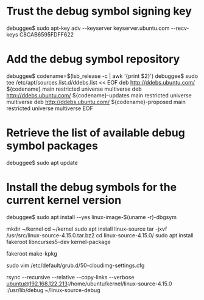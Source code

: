 # Trust the debug symbol signing key
debuggee$ sudo apt-key adv --keyserver keyserver.ubuntu.com --recv-keys C8CAB6595FDFF622

# Add the debug symbol repository
debuggee$ codename=$(lsb_release -c | awk  '{print $2}')
debuggee$ sudo tee /etc/apt/sources.list.d/ddebs.list << EOF
deb http://ddebs.ubuntu.com/ ${codename} main restricted universe multiverse
deb http://ddebs.ubuntu.com/ ${codename}-updates main restricted universe multiverse
deb http://ddebs.ubuntu.com/ ${codename}-proposed main restricted universe multiverse
EOF

# Retrieve the list of available debug symbol packages
debuggee$ sudo apt update

# Install the debug symbols for the current kernel version
debuggee$ sudo apt install --yes linux-image-$(uname -r)-dbgsym

mkdir ~/kernel
cd ~/kernel
sudo apt install linux-source
tar -jxvf /usr/src/linux-source-4.15.0.tar.bz2
cd linux-source-4.15.0/
sudo apt install fakeroot libncurses5-dev kernel-package

fakeroot make-kpkg

sudo vim /etc/default/grub.d/50-cloudimg-settings.cfg

rsync --recursive --relative --copy-links --verbose \
  ubuntu@192.168.122.213:/home/ubuntu/kernel/linux-source-4.15.0 :/usr/lib/debug ~/linux-source-debug
